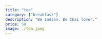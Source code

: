 ```yaml
---
title: "tea"
category: ["breakfast"]
description: "Be Indian. Be Chai lover."
price: 50
image: ./tea.jpeg
---
```

